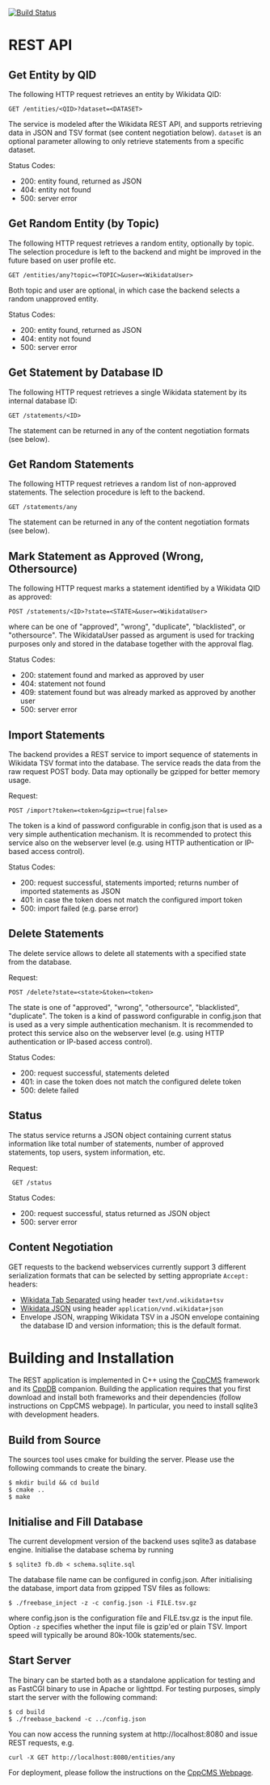 [![Build Status](https://travis-ci.org/google/primarysources.svg?branch=master)](https://travis-ci.org/google/primarysources)

# REST API

## Get Entity by QID

The following HTTP request retrieves an entity by Wikidata QID:

    GET /entities/<QID>?dataset=<DATASET>
      
The service is modeled after the Wikidata REST API, and supports retrieving data in JSON and TSV format
(see content negotiation below). `dataset` is an optional parameter allowing to only retrieve statements
from a specific dataset.
    
Status Codes:

  * 200: entity found, returned as JSON
  * 404: entity not found
  * 500: server error


## Get Random Entity (by Topic)

The following HTTP request retrieves a random entity, optionally by topic. The selection procedure is
left to the backend and might be improved in the future based on user profile etc.

    GET /entities/any?topic=<TOPIC>&user=<WikidataUser>
      
Both topic and user are optional, in which case the backend selects a random unapproved entity.
    
Status Codes:

  * 200: entity found, returned as JSON
  * 404: entity not found
  * 500: server error


## Get Statement by Database ID

The following HTTP request retrieves a single Wikidata statement by its internal database ID:

    GET /statements/<ID>

The statement can be returned in any of the content negotiation formats (see below).


## Get Random Statements

The following HTTP request retrieves a random list of non-approved statements. The
selection procedure is left to the backend.

    GET /statements/any

The statement can be returned in any of the content negotiation formats (see below).


## Mark Statement as Approved (Wrong, Othersource)

The following HTTP request marks a statement identified by a Wikidata QID as approved:

    POST /statements/<ID>?state=<STATE>&user=<WikidataUser>
    
where <STATE> can be one of "approved", "wrong", "duplicate", "blacklisted", or "othersource". 
The WikidataUser passed as argument is used for tracking purposes only and stored in the 
database together with the approval flag.
   
Status Codes:

  * 200: statement found and marked as approved by user <WikidataUser>
  * 404: statement not found
  * 409: statement found but was already marked as approved by another user
  * 500: server error
  
## Import Statements

The backend provides a REST service to import sequence of statements in Wikidata TSV format 
into the database. The service reads the data from the raw request POST body. Data may 
optionally be gzipped for better memory usage.

Request:

    POST /import?token=<token>&gzip=<true|false>

The token is a kind of password configurable in config.json that is used as a very simple 
authentication mechanism. It is recommended to protect this service also on the webserver 
level (e.g. using HTTP authentication or IP-based access control).

Status Codes:
   * 200: request successful, statements imported; returns number of imported statements as JSON
   * 401: in case the token does not match the configured import token
   * 500: import failed (e.g. parse error)
  
## Delete Statements

The delete service allows to delete all statements with a specified state from the database.

Request:

    POST /delete?state=<state>&token=<token>

The state is one of "approved", "wrong", "othersource", "blacklisted", "duplicate". The token is a 
kind of password configurable in config.json that is used as a very simple authentication mechanism. 
It is recommended to protect this service also on the webserver level (e.g. using HTTP authentication 
or IP-based access control).

Status Codes:
   * 200: request successful, statements deleted
   * 401: in case the token does not match the configured delete token
   * 500: delete failed

## Status

The status service returns a JSON object containing current status information like total number 
of statements, number of approved statements, top users, system information, etc.

Request:

     GET /status

Status Codes:
   * 200: request successful, status returned as JSON object
   * 500: server error

## Content Negotiation
  
GET requests to the backend webservices currently support 3 different serialization formats that
can be selected by setting appropriate `Accept:` headers:
 
  * [Wikidata Tab Separated](http://tools.wmflabs.org/wikidata-todo/quick_statements.php) using header
    `text/vnd.wikidata+tsv`
  * [Wikidata JSON](https://www.mediawiki.org/wiki/Wikibase/Notes/JSON) using header
    `application/vnd.wikidata+json`
  * Envelope JSON, wrapping Wikidata TSV in a JSON envelope containing the database ID and version
    information; this is the default format.
 
# Building and Installation

The REST application is implemented in C++ using the [CppCMS](http://cppcms.com/) 
framework and its [CppDB](http://cppcms.com/sql/cppdb/) companion. Building the
application requires that you first download and install both frameworks and 
their dependencies (follow instructions on CppCMS webpage). In particular,
you need to install sqlite3 with development headers.

## Build from Source

The sources tool uses cmake for building the server. Please use the following commands to create the binary.

    $ mkdir build && cd build
    $ cmake ..
    $ make
    
## Initialise and Fill Database
    
The current development version of the backend uses sqlite3 as database engine. 
Initialise the database schema by running
    
    $ sqlite3 fb.db < schema.sqlite.sql
    
The database file name can be configured in config.json. After initialising the database, 
import data from gzipped TSV files as follows:

    $ ./freebase_inject -z -c config.json -i FILE.tsv.gz

where config.json is the configuration file and FILE.tsv.gz is the input file. 
Option `-z` specifies whether the input file is gzip'ed or plain TSV. Import 
speed will typically be around 80k-100k statements/sec.    
    
## Start Server
    
The binary can be started both as a standalone application for testing and as FastCGI binary to use in
Apache or lighttpd. For testing purposes, simply start the server with the following command:
    
    $ cd build
    $ ./freebase_backend -c ../config.json    
    
You can now access the running system at http://localhost:8080 and issue REST requests, e.g.

    curl -X GET http://localhost:8080/entities/any

For deployment, please follow the instructions on the [CppCMS Webpage](http://cppcms.com/).    
